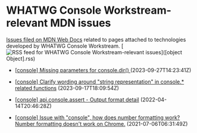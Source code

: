 # WHATWG Console Workstream-relevant MDN issues

[Issues filed on MDN Web Docs](https://github.com/mdn/content/issues) related to pages attached to technologies developed by WHATWG Console Workstream. [![RSS feed for WHATWG Console Workstream-relevant issues](https://www.w3.org/QA/2007/04/feed_icon)]([object Object].rss)

* [\[console\] Missing parameters for console.dir() ](https://github.com/mdn/content/issues/29329) (2023-09-27T14:23:41Z)
  
* [\[console\] Clarify wording around "string representation" in console.\* related functions](https://github.com/mdn/content/issues/29172) (2023-09-17T18:09:54Z)
  
* [\[console\] api.console.assert - Output format detail](https://github.com/mdn/content/issues/28451) (2022-04-14T20:46:28Z)
  
* [\[console\] Issue with "console", how does number formatting work? Number formatting doesn't work on Chrome.](https://github.com/mdn/content/issues/6614) (2021-07-06T06:31:49Z)
  
